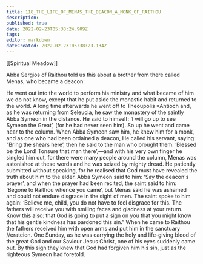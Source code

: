 ```yaml
---
title: 118_THE_LIFE_OF_MENAS_THE_DEACON_A_MONK_OF_RAITHOU
description: 
published: true
date: 2022-02-23T05:38:24.909Z
tags: 
editor: markdown
dateCreated: 2022-02-23T05:38:23.134Z
---
```


[[Spiritual Meadow]]
 
Abba Sergios of Raithou told us this about a brother from there called Menas, who became a deacon:  
 
He went out into the world to perform his ministry and what became of him we do not know, except that he put aside the monastic habit and returned to the world. A long time afterwards he went off to Theoupolis =Antioch and, as he was returning from Seleucia, he saw the monastery of the saintly Abba Symeon in the distance. He said to himself: ‘I will go up to see Symeon the Great’, (for he had never seen him). So up he went and came near to the column. When Abba Symeon saw him, he knew him for a monk, and as one who had been ordained a deacon, He called his servant, saying: “Bring the shears here’, then he said to the man who brought them: ‘Blessed be the Lord! Tonsure that man there’,—and with his very own finger he singled him out, for there were many people around the column, Menas was astonished at these words and he was seized by mighty dread. He patiently submitted without speaking, for he realised that God must have revealed the truth about him to the elder. Abba Symeon said to him: ‘Say the deacon's prayer’, and when the prayer had been recited, the saint said to him: ‘Begone to Raithou whence you came’, but Menas said he was ashamed and could not endure disgrace in the sight of men. The saint spoke to him again: ‘Believe me, child, you do not have to feel disgrace for this. The fathers will receive you with smiling faces and gladness at your return. Know this also: that God is going to put a sign on you that you might know that his gentle kindness has pardoned this sin.” When he came to Raithou the fathers received him with open arms and put him in the sanctuary //erateion. One Sunday, as he was carrying the holy and life-giving blood of the great God and our Saviour Jesus Christ, one of his eyes suddenly came out. By this sign they knew that God had forgiven him his sin, just as the righteous Symeon had foretold.
